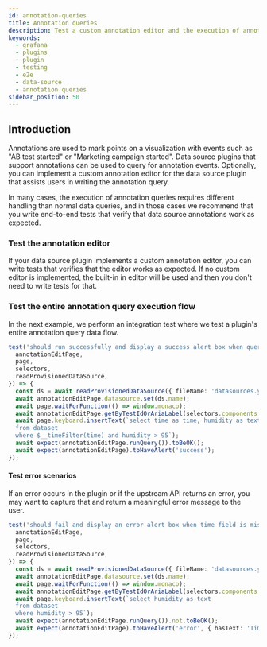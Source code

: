 ```yaml
---
id: annotation-queries
title: Annotation queries
description: Test a custom annotation editor and the execution of annotation queries.
keywords:
  - grafana
  - plugins
  - plugin
  - testing
  - e2e
  - data-source
  - annotation queries
sidebar_position: 50
---
```


## Introduction

Annotations are used to mark points on a visualization with events such as "AB test started" or "Marketing campaign started". Data source plugins that support annotations can be used to query for annotation events. Optionally, you can implement a custom annotation editor for the data source plugin that assists users in writing the annotation query. 

In many cases, the execution of annotation queries requires different handling than normal data queries, and in those cases we recommend that you write end-to-end tests that verify that data source annotations work as expected.

### Test the annotation editor

If your data source plugin implements a custom annotation editor, you can write tests that verifies that the editor works as expected. If no custom editor is implemented, the built-in in editor will be used and then you don't need to write tests for that.

### Test the entire annotation query execution flow

In the next example, we perform an integration test where we test a plugin's entire annotation query data flow.

```ts title="annotations.spec.ts"
test('should run successfully and display a success alert box when query is valid', async ({
  annotationEditPage,
  page,
  selectors,
  readProvisionedDataSource,
}) => {
  const ds = await readProvisionedDataSource({ fileName: 'datasources.yml' });
  await annotationEditPage.datasource.set(ds.name);
  await page.waitForFunction(() => window.monaco);
  await annotationEditPage.getByTestIdOrAriaLabel(selectors.components.CodeEditor.container).click();
  await page.keyboard.insertText(`select time as time, humidity as text
  from dataset
  where $__timeFilter(time) and humidity > 95`);
  await expect(annotationEditPage.runQuery()).toBeOK();
  await expect(annotationEditPage).toHaveAlert('success');
});
```

#### Test error scenarios

If an error occurs in the plugin or if the upstream API returns an error, you may want to capture that and return a meaningful error message to the user.

```ts title="annotations.spec.ts"
test('should fail and display an error alert box when time field is missing in the response', async ({
  annotationEditPage,
  page,
  selectors,
  readProvisionedDataSource,
}) => {
  const ds = await readProvisionedDataSource({ fileName: 'datasources.yml' });
  await annotationEditPage.datasource.set(ds.name);
  await page.waitForFunction(() => window.monaco);
  await annotationEditPage.getByTestIdOrAriaLabel(selectors.components.CodeEditor.container).click();
  await page.keyboard.insertText(`select humidity as text
  from dataset
  where humidity > 95`);
  await expect(annotationEditPage.runQuery()).not.toBeOK();
  await expect(annotationEditPage).toHaveAlert('error', { hasText: 'Time field is missing' });
});
```
